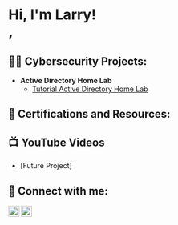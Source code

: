 <h1>Hi, I'm Larry! <br/>, </h1>

<h2>👨‍💻 Cybersecurity Projects:</h2>

- <b>Active Directory Home Lab</b>
  - [Tutorial Active Directory Home Lab](https://github.com/llauer/adhomelab)

<h2>📄 Certifications and Resources:</h2>


<h2>📺 YouTube Videos</h2>

- [Future Project]


<h2> 🤳 Connect with me:</h2>

[<img align="left" alt="LarryJLauer | X aka Twitter" width="22px" src="https://cdn.jsdelivr.net/npm/simple-icons@v3/icons/twitter.svg" />][twitter]
[<img align="left" alt="Larry-Lauer | LinkedIn" width="22px" src="https://cdn.jsdelivr.net/npm/simple-icons@v3/icons/linkedin.svg" />][linkedin]

[twitter]: https://twitter.com/LarryJLauer

[linkedin]: https://linkedin.com/in/larry-lauer

<!--

Here are some ideas to get you started:

- 🔭 I’m currently working on ...
- 🌱 I’m currently learning ...
- 👯 I’m looking to collaborate on ...
- 🤔 I’m looking for help with ...
- 💬 Ask me about ...
- 📫 How to reach me: ...
- 😄 Pronouns: ...
- ⚡ Fun fact: ...
-->
